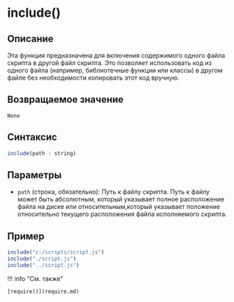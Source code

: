 # include()

## Описание
Эта функция предназначена для включения содержимого одного файла скрипта в другой файл скрипта. Это позволяет использовать код из одного файла (например, библиотечные функции или классы) в другом файле без необходимости копировать этот код вручную.

## Возвращаемое значение
`None`

## Синтаксис
```javascript
include(path : string)
``` 

## Параметры
- `path` (строка, обязательно): Путь к файлу скрипта. Путь к файлу может быть абсолютным, который указывает полное расположение файла на диске или относительным,который указывает положение относительно текущего расположения файла исполняемого скрипта.

## Пример
``` javascript linenums="1"
include("c:/scripts/script.js")
include("./script.js")
include("../script.js")
``` 

!!! info "См. также"

    [require()](require.md)	
